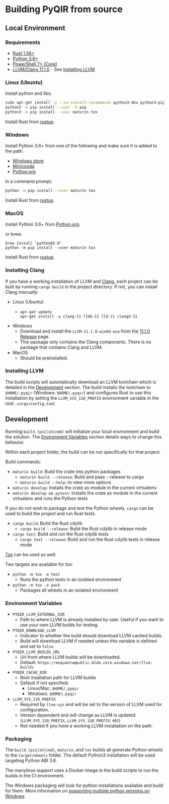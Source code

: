# Building PyQIR from source

## Local Environment

### Requirements

- [Rust 1.56+](https://rustup.rs/)
- [Python 3.6+](https://www.python.org)
- [PowerShell 7+ (Core)](https://github.com/powershell/powershell#get-powershell)
- [LLVM/Clang 11.1.0](https://llvm.org/) - See [Installing LLVM](#installing-llvm)

### Linux (Ubuntu)

Install python and libs:

```bash
sudo apt-get install -y --no-install-recommends python3-dev python3-pip
python3 -m pip install --user -U pip
python3 -m pip install --user maturin tox
```

Install Rust from [rustup](https://rustup.rs/).

### Windows

Install Python 3.6+ from one of the following and make sure it is added to the path.
- [Windows store](https://docs.microsoft.com/en-us/windows/python/beginners#install-python)
- [Miniconda](https://docs.conda.io/en/latest/miniconda.html#latest-miniconda-installer-links)
- [Python.org](https://www.python.org/downloads/)

In a command prompt:

```bash
python -m pip install --user maturin tox
```

Install Rust from [rustup](https://rustup.rs/).

### MacOS

Install Python 3.6+ from [Python.org](https://www.python.org/downloads/macos/).

or brew:
```
brew install 'python@3.9'
python -m pip install --user maturin tox
```

Install Rust from [rustup](https://rustup.rs/).

### Installing Clang

If you have a working installation of LLVM and [Clang](https://clang.llvm.org/), each project can be built by running `cargo build` in the project directory. If not, you can install Clang manually:

- Linux (Ubuntu)
  - ```
    apt-get update
    apt-get install -y clang-11 lldb-11 lld-11 clangd-11
    ```
- Windows
  - Download and install the `LLVM-11.1.0-win64.exe` from the [11.1.0 Release](https://github.com/llvm/llvm-project/releases/tag/llvmorg-11.1.0) page.
  - This package only contains the Clang components. There is no package that contains Clang and LLVM.
- MacOS
  - Should be preinstalled.

### Installing LLVM

The build scripts will automatically download an LLVM toolchain which is detailed in the [Development](#development) section. The build installs the toolchain to `$HOME/.pyqir` (Windows: `$HOME\.pyqir`) and configures Rust to use this installation by setting the `LLVM_SYS_110_PREFIX` environment variable in the root `.cargo/config.toml`

## Development

Running `build.(ps1|sh|cmd)` will initialize your local environment and build the solution. The [Environment Variables](#environment-variables) section details ways to change this behavior.

Within each project folder, the build can be run specifically for that project.

Build commands:
- `maturin build`: Build the crate into python packages
  - `maturin build --release`: Build and pass --release to cargo
  - `maturin build --help`: to view more options
- `maturin develop`: Installs the crate as module in the current virtualenv
- `maturin develop && pytest`: Installs the crate as module in the current virtualenv and runs the Python tests

If you do not wish to package and test the Python wheels, `cargo` can be used to build the project and run Rust tests.

- `cargo build`: Build the Rust cdylib
  - `cargo build --release`: Build the Rust cdylib in release mode
- `cargo test`: Build and run the Rust cdylib tests
  - `cargo test --release`: Build and run the Rust cdylib tests in release mode

[Tox](https://tox.readthedocs.io/) can be used as well:

Two targets are available for tox:
- `python -m tox -e test`
  - Runs the python tests in an isolated environment
- `python -m tox -e pack`
  - Packages all wheels in an isolated environment


### Environment Variables

- `PYQIR_LLVM_EXTERNAL_DIR`
  - Path to where LLVM is already installed by user. Useful if you want to use your own LLVM builds for testing.
- `PYQIR_DOWNLOAD_LLVM`
  - Indicator to whether the build should download LLVM cached builds.
  - Build will download LLVM if needed unless this variable is defined and set to `false`
- `PYQIR_LLVM_BUILDS_URL`
  - Url from where LLVM builds will be downloaded.
  - Default: `https://msquantumpublic.blob.core.windows.net/llvm-builds`
- `PYQIR_CACHE_DIR`
  - Root insallation path for LLVM builds
  - Default if not specified:
    - Linux/Mac: `$HOME/.pyqir`
    - Windows: `$HOME\.pyqir`
- `LLVM_SYS_110_PREFIX`
  - Required by `llvm-sys` and will be set to the version of LLVM used for configuration.
  - Version dependent and will change as LLVM is updated. (`LLVM_SYS_120_PREFIX`, `LLVM_SYS_130_PREFIX`, etc)
  - Not needed if you have a working LLVM installation on the path.

### Packaging

The `build.(ps1|sh|cmd)`, `maturin`, and `tox` builds all generate Python wheels to the `target/wheels` folder. The default Python3 installation will be used targeting Python ABI 3.6.

The manylinux support uses a Docker image in the build scripts to run the builds in the CI environment.

The Windows packaging will look for python installations available and build for them. More information on [supporting multiple python versions on Windows](https://tox.readthedocs.io/en/latest/developers.html?highlight=windows#multiple-python-versions-on-windows)
